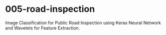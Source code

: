 # 005-road-inspection
Image Classification for Public Road Inspection using Keras Neural Network and Wavelets for Feature Extraction.
